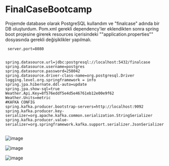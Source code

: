 # FinalCaseBootcamp
Projemde database olarak PostgreSQL kullandım ve "finalcase" adında bir DB oluşturdum. Pom.xml gerekli dependency'ler eklendikten sonra spring boot projesine girerek resources içerisindeki ""application.properties"" dosyasında gerekli değişiklikler yapılmalı.

````
 server.port=8080


spring.datasource.url=jdbc:postgresql://localhost:5432/finalcase
spring.datasource.username=postgres
spring.datasource.password=258042
spring.datasource.driver-class-name=org.postgresql.Driver
logging.level.org.springframework = info
spring.jpa.hibernate.ddl-auto=update
spring.jpa.show-sql=true
Weather.Api.Key=8f576eddf5e4d5e46761eb12e00e9f62
Weather.Units=metric
#KAFKA CONFIG
spring.kafka.producer.bootstrap-servers=http://localhost:9092
spring.kafka.producer.key-serializer=org.apache.kafka.common.serialization.StringSerializer
spring.kafka.producer.value-serializer=org.springframework.kafka.support.serializer.JsonSerializer 
   
````

![image](https://github.com/oguzhnkurt/FinalCaseBootcamp/assets/73943292/3ce03f8e-a62e-418e-986c-7ddc2165785e)


![image](https://github.com/oguzhnkurt/FinalCaseBootcamp/assets/73943292/75563361-71e8-4bb0-9964-feea30771147)

![image](https://github.com/oguzhnkurt/FinalCaseBootcamp/assets/73943292/0c45ae34-73ef-47f7-b18e-6ac3eb8aae58)

